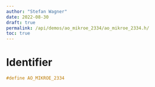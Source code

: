 ```yaml
---
author: "Stefan Wagner"
date: 2022-08-30
draft: true
permalink: /api/demos/ao_mikroe_2334/ao_mikroe_2334.h/
toc: true
---
```


# Identifier

```c
#define AO_MIKROE_2334
```

